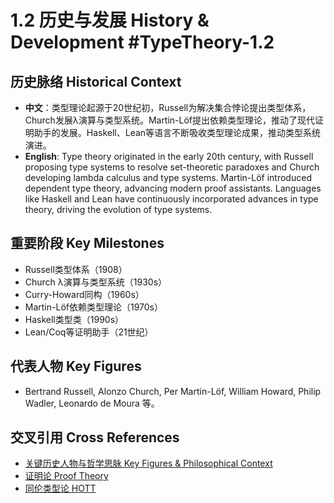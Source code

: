 # 1.2 历史与发展 History & Development #TypeTheory-1.2

## 历史脉络 Historical Context

- **中文**：类型理论起源于20世纪初，Russell为解决集合悖论提出类型体系，Church发展λ演算与类型系统。Martin-Löf提出依赖类型理论，推动了现代证明助手的发展。Haskell、Lean等语言不断吸收类型理论成果，推动类型系统演进。
- **English**: Type theory originated in the early 20th century, with Russell proposing type systems to resolve set-theoretic paradoxes and Church developing lambda calculus and type systems. Martin-Löf introduced dependent type theory, advancing modern proof assistants. Languages like Haskell and Lean have continuously incorporated advances in type theory, driving the evolution of type systems.

## 重要阶段 Key Milestones

- Russell类型体系（1908）
- Church λ演算与类型系统（1930s）
- Curry-Howard同构（1960s）
- Martin-Löf依赖类型理论（1970s）
- Haskell类型类（1990s）
- Lean/Coq等证明助手（21世纪）

## 代表人物 Key Figures

- Bertrand Russell, Alonzo Church, Per Martin-Löf, William Howard, Philip Wadler, Leonardo de Moura 等。

## 交叉引用 Cross References

- [关键历史人物与哲学思脉 Key Figures & Philosophical Context](../KeyFigures_PhilContext/README.md)
- [证明论 Proof Theory](../ProofTheory/README.md)
- [同伦类型论 HOTT](../HOTT/README.md)
